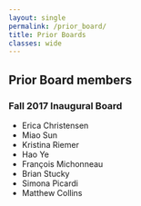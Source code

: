 ```yaml
---
layout: single
permalink: /prior_board/
title: Prior Boards
classes: wide
---
```

## Prior Board members

### Fall 2017 Inaugural Board

* Erica Christensen
* Miao Sun
* Kristina Riemer
* Hao Ye
* François Michonneau
* Brian Stucky
* Simona Picardi
* Matthew Collins

